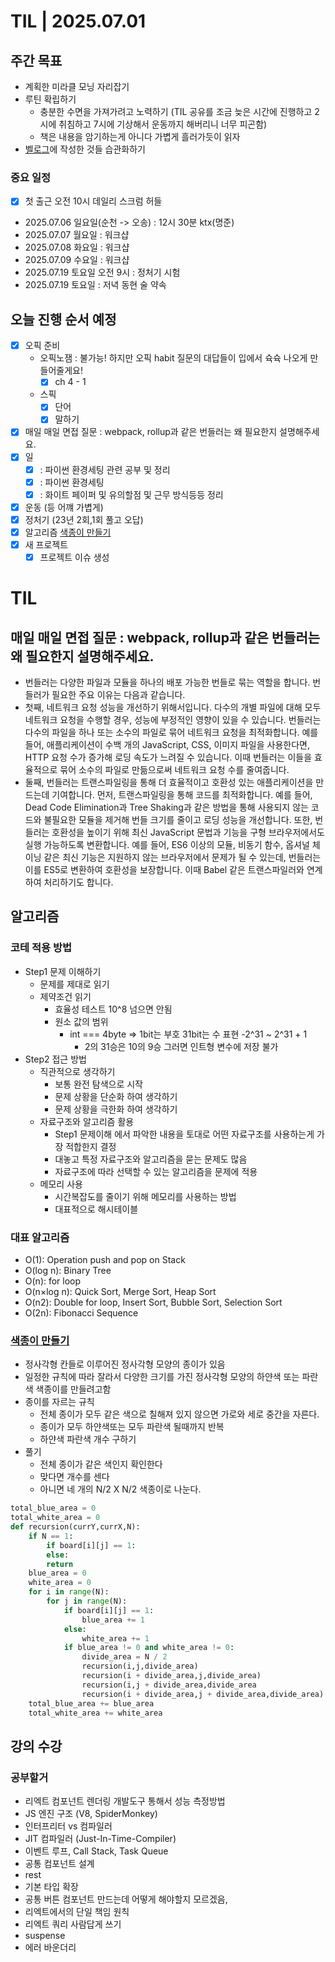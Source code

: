 # TIL | 2025.07.01

## 주간 목표

-   계획한 미라클 모닝 자리잡기
-   루틴 확립하기
    -   충분한 수면을 가져가려고 노력하기 (TIL 공유를 조금 늦은 시간에 진행하고 2시에 취침하고 7시에 기상해서 운동까지 해버리니 너무 피곤함)
    -   책은 내용을 암기하는게 아니다 가볍게 흘러가듯이 읽자
-   [벨로그](https://velog.io/@pigpgw/%EB%82%98%EC%9D%98-%EA%B0%9C%EB%B0%9C-%EC%84%B1%EC%9E%A5-%EC%A0%84%EB%9E%B5-%EC%83%9D%EA%B0%80%ED%95%98%EB%8A%94-%EA%B0%9C%EB%B0%9C%EC%9E%90%EB%A1%9C-%EB%82%98%EC%95%84%EA%B0%80%EA%B8%B0)에 작성한 것들 습관화하기

### 중요 일정

-   [x] 첫 출근 오전 10시 데일리 스크럼 허들
-   2025.07.06 일요일(순천 -> 오송) : 12시 30분 ktx(명준)
-   2025.07.07 월요일 : 워크샵
-   2025.07.08 화요일 : 워크샵
-   2025.07.09 수요일 : 워크샵
-   2025.07.19 토요일 오전 9시 : 정처기 시험
-   2025.07.19 토요일 : 저녁 동현 술 약속

## 오늘 진행 순서 예정

-   [x] 오픽 준비
    -   오픽노잼 : 불가능! 하지만 오픽 habit 질문의 대답들이 입에서 슉슉 나오게 만들어줄게요!
        -   [x] ch 4 - 1
    -   스픽
        -   [x] 단어
        -   [x] 말하기
-   [x] 매일 매일 면접 질문 : webpack, rollup과 같은 번들러는 왜 필요한지 설명해주세요.
-   [x] 일
    -   [x] : 파이썬 환경세팅 관련 공부 및 정리
    -   [x] : 파이썬 환경세팅
    -   [x] : 화이트 페이퍼 및 유의할점 및 근무 방식등등 정리
-   [x] 운동 (등 어꺠 가볍게)
-   [x] 정처기 (23년 2회,1회 풀고 오답)
-   [x] 알고리즘 [색종이 만들기](https://www.acmicpc.net/problem/2630)
-   [x] 새 프로젝트
    -   [x] 프로젝트 이슈 생성

# TIL

## 매일 매일 면접 질문 : webpack, rollup과 같은 번들러는 왜 필요한지 설명해주세요.

-   번들러는 다양한 파일과 모듈을 하나의 배포 가능한 번들로 묶는 역할을 합니다. 번들러가 필요한 주요 이유는 다음과 같습니다.
-   첫째, 네트워크 요청 성능을 개선하기 위해서입니다. 다수의 개별 파일에 대해 모두 네트워크 요청을 수행할 경우, 성능에 부정적인 영향이 있을 수 있습니다. 번들러는 다수의 파일을 하나 또는 소수의 파일로 묶어 네트워크 요청을 최적화합니다. 예를 들어, 애플리케이션이 수백 개의 JavaScript, CSS, 이미지 파일을 사용한다면, HTTP 요청 수가 증가해 로딩 속도가 느려질 수 있습니다. 이때 번들러는 이들을 효율적으로 묶어 소수의 파일로 만듦으로써 네트워크 요청 수를 줄여줍니다.
-   둘째, 번들러는 트랜스파일링을 통해 더 효율적이고 호환성 있는 애플리케이션을 만드는데 기여합니다. 먼저, 트랜스파일링을 통해 코드를 최적화합니다. 예를 들어, Dead Code Elimination과 Tree Shaking과 같은 방법을 통해 사용되지 않는 코드와 불필요한 모듈을 제거해 번들 크기를 줄이고 로딩 성능을 개선합니다.
    또한, 번들러는 호환성을 높이기 위해 최신 JavaScript 문법과 기능을 구형 브라우저에서도 실행 가능하도록 변환합니다. 예를 들어, ES6 이상의 모듈, 비동기 함수, 옵셔널 체이닝 같은 최신 기능은 지원하지 않는 브라우저에서 문제가 될 수 있는데, 번들러는 이를 ES5로 변환하여 호환성을 보장합니다. 이때 Babel 같은 트랜스파일러와 연계하여 처리하기도 합니다.

## 알고리즘

### 코테 적용 방법

-   Step1 문제 이해하기
    -   문제를 제대로 읽기
    -   제약조건 읽기
        -   효율성 테스트 10^8 넘으면 안됨
        -   원소 값의 범위
            -   int === 4byte => 1bit는 부호 31bit는 수 표현 -2^31 ~ 2^31 + 1
                -   2의 31승은 10의 9승 그러면 인트형 변수에 저장 불가
-   Step2 접근 방법
    -   직관적으로 생각하기
        -   보통 완전 탐색으로 시작
        -   문제 상황을 단순화 하여 생각하기
        -   문제 상황을 극한화 하여 생각하기
    -   자료구조와 알고리즘 활용
        -   Step1 문제이해 에서 파악한 내용을 토대로 어떤 자료구조를 사용하는게 가장 적합한지 결정
        -   대놓고 특정 자료구조와 알고리즘을 묻는 문제도 많음
        -   자료구조에 따라 선택할 수 있는 알고리즘을 문제에 적용
    -   메모리 사용
        -   시간복잡도를 줄이기 위해 메모리를 사용하는 방법
        -   대표적으로 해시테이블

### 대표 알고리즘

-   O(1): Operation push and pop on Stack
-   O(log n): Binary Tree
-   O(n): for loop
-   O(n×log n): Quick Sort, Merge Sort, Heap Sort
-   O(n2): Double for loop, Insert Sort, Bubble Sort, Selection Sort
-   O(2n): Fibonacci Sequence

### [색종이 만들기](https://www.acmicpc.net/problem/2630)

-   정사각형 칸들로 이루어진 정사각형 모양의 종이가 있음
-   일정한 규칙에 따라 잘라서 다양한 크기를 가진 정사각형 모양의 하얀색 또는 파란색 색종이를 만들려고함
-   종이를 자르는 규칙
    -   전체 종이가 모두 같은 색으로 칠해져 있지 않으면 가로와 세로 중간을 자른다.
    -   종이가 모두 하얀색또는 모두 파란색 될때까지 반복
    -   하얀색 파란색 개수 구하기
-   풀기
    -   전체 종이가 같은 색인지 확인한다
    -   맞다면 개수를 센다
    -   아니면 네 개의 N/2 X N/2 색종이로 나눈다.

```python
total_blue_area = 0
total_white_area = 0
def recursion(currY,currX,N):
    if N == 1:
        if board[i][j] == 1:
        else:
        return
    blue_area = 0
    white_area = 0
    for i in range(N):
        for j in range(N):
            if board[i][j] == 1:
                blue_area += 1
            else:
                white_area += 1
            if blue_area != 0 and white_area != 0:
                divide_area = N / 2
                recursion(i,j,divide_area)
                recursion(i + divide_area,j,divide_area)
                recursion(i,j + divide_area,divide_area
                recursion(i + divide_area,j + divide_area,divide_area)
    total_blue_area += blue_area
    total_white_area += white_area
```

## 강의 수강

### 공부할거

-   리엑트 컴포넌트 렌더링 개발도구 통해서 성능 측정방법
-   JS 엔진 구조 (V8, SpiderMonkey)
-   인터프리터 vs 컴파일러
-   JIT 컴파일러 (Just-In-Time-Compiler)
-   이벤트 루프, Call Stack, Task Queue
-   공통 컴포넌트 설계
-   rest
-   기본 타입 확장
-   공통 버튼 컴포넌트 만드는데 어떻게 해야할지 모르겠음,
-   리엑트에서의 단일 책임 원칙
-   리엑트 쿼리 사람답게 쓰기
-   suspense
-   에러 바운더리
